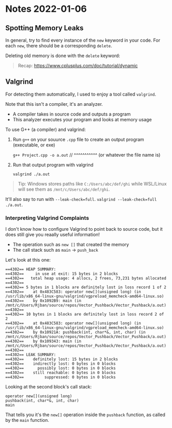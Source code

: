 # Notes 2022-01-06

## Spotting Memory Leaks

In general, try to find every instance of the `new` keyword in your code.
For each `new`, there should be a corresponding `delete`.

Deleting old memory is done with the `delete` keyword:

> Recap: https://www.cplusplus.com/doc/tutorial/dynamic

## Valgrind

For detecting them automatically, I used to enjoy a tool called `valgrind`.

Note that this isn't a compiler, it's an analyzer.

- A compiler takes in source code and outputs a program
- This analyzer executes your program and looks at memory usage

To use G++ (a compiler) and valgrind:

1. Run `g++` on your souurce `.cpp` file to create an output program (executable, or exe)

   `g++ Project.cpp -o a.out`
   // ^^^^^^^^^^^ (or whatever the file name is)

2. Run that output program with valgrind

   `valgrind ./a.out`

> Tip: Windows stores paths like `C:/Users/abc/def/ghi` while WSL/Linux will see them as `/mnt/c/Users/abc/def/ghi`.

It'll also say to run with `--leak-check=full`.
`valgrind --leak-check=full ./a.out`.

### Interpreting Valgrind Complaints

I don't know how to configure Valgrind to point back to source code, but it does still give you reaally useful information!

* The operation such as `new []` that created the memory
* The call stack such as `main` -> `push_back`

Let's look at this one:

```
==4302== HEAP SUMMARY:
==4302==     in use at exit: 15 bytes in 2 blocks
==4302==   total heap usage: 4 allocs, 2 frees, 73,231 bytes allocated
==4302==
==4302== 5 bytes in 1 blocks are definitely lost in loss record 1 of 2
==4302==    at 0x483C583: operator new[](unsigned long) (in /usr/lib/x86_64-linux-gnu/valgrind/vgpreload_memcheck-amd64-linux.so)
==4302==    by 0x1092B9: main (in /mnt/c/Users/Rjban/source/repos/Vector_Pushback/Vector_Pushback/a.out)
==4302==
==4302== 10 bytes in 1 blocks are definitely lost in loss record 2 of 2
==4302==    at 0x483C583: operator new[](unsigned long) (in /usr/lib/x86_64-linux-gnu/valgrind/vgpreload_memcheck-amd64-linux.so)
==4302==    by 0x10921A: pushback(int, char*&, int, char) (in /mnt/c/Users/Rjban/source/repos/Vector_Pushback/Vector_Pushback/a.out)
==4302==    by 0x109343: main (in /mnt/c/Users/Rjban/source/repos/Vector_Pushback/Vector_Pushback/a.out)
==4302==
==4302== LEAK SUMMARY:
==4302==    definitely lost: 15 bytes in 2 blocks
==4302==    indirectly lost: 0 bytes in 0 blocks
==4302==      possibly lost: 0 bytes in 0 blocks
==4302==    still reachable: 0 bytes in 0 blocks
==4302==         suppressed: 0 bytes in 0 blocks
```

Looking at the second block's call stack:

```
operator new[](unsigned long)
pushback(int, char*&, int, char)
main
```

That tells you it's the `new[]` operation inside the `pushback` function, as called by the `main` function.
